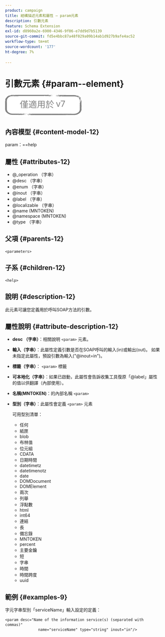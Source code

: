 ```yaml
---
product: campaign
title: 結構描述元素和屬性 — param元素
description: 引數元素
feature: Schema Extension
exl-id: d8960a2e-6900-4346-9f06-e7dd9d7b5139
source-git-commit: fd5e4bbc87a48f029a09b14ab1d927b9afe4ac52
workflow-type: tm+mt
source-wordcount: '177'
ht-degree: 7%

---
```


# 引數元素 {#param--element}

![](../../../assets/v7-only.svg)

## 內容模型 {#content-model-12}

param：==help

## 屬性 {#attributes-12}

* @_operation （字串）
* @desc （字串）
* @enum （字串）
* @inout （字串）
* @label （字串）
* @localizable （字串）
* @name (MNTOKEN)
* @namespace (MNTOKEN)
* @type （字串）

## 父項 {#parents-12}

`<parameters>`

## 子系 {#children-12}

`<help>`

## 說明 {#description-12}

此元素可讓您定義用於呼叫SOAP方法的引數。

## 屬性說明 {#attribute-description-12}

* **desc （字串）**：相關說明 `<param>` 元素。
* **輸入（字串）**：此屬性定義引數是否在SOAP呼叫的輸入(in)或輸出(out)。 如果未指定此屬性，預設引數為輸入(&quot;@inout=in&quot;)。
* **標籤（字串）**： `<param>` 標籤
* **可本地化（字串）**：如果已啟動，此屬性會告訴收集工具復原「@label」屬性的值以供翻譯（內部使用）。
* **名稱(MNTOKEN)**：的內部名稱 `<param>`
* **型別（字串）**：此屬性會定義 `<param>` 元素

  可用型別清單：

   * 任何
   * 紙匣
   * blob
   * 布林值
   * 位元組
   * CDATA
   * 日期時間
   * datetimetz
   * datetimenotz
   * date
   * DOMDocument
   * DOMElement
   * 兩次
   * 列舉
   * 浮點數
   * html
   * int64
   * 連結
   * 長
   * 備忘錄
   * MNTOKEN
   * percent
   * 主要金鑰
   * 短
   * 字串
   * 時間
   * 時間跨度
   * uuid

## 範例 {#examples-9}

字元字串型別「serviceName」輸入設定的定義：

```
<param desc="Name of the information service(s) (separated with commas)"
               name="serviceName" type="string" inout="in"/>
```
